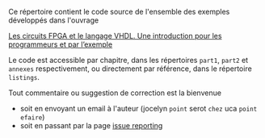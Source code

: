 Ce répertoire contient le code source de l'ensemble des exemples développés dans l'ouvrage 

[Les circuits FPGA et le langage VHDL. Une introduction pour les programmeurs et par
l’exemple](https://www.editions-ellipses.fr/circuits-fpga-langage-vhdl-introduction-pour-programmeurs-lexemple-p-13439.html)

Le code est accessible par chapitre, dans les répertoires `part1`, `part2` et `annexes`
respectivement, ou directement par référence, dans le répertoire `listings`.

Tout commentaire ou suggestion de correction est la bienvenue
  
- soit en envoyant un email à l'auteur (jocelyn `point` serot `chez` uca `point` `efaire`)
- soit en passant par la page [issue reporting](https://github.com/jserot/fppbook/issues)
